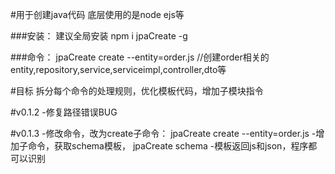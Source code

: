 #用于创建java代码
底层使用的是node ejs等

###安装：
建议全局安装 npm i jpaCreate -g

###命令：
jpaCreate create --entity=order.js	//创建order相关的entity,repository,service,serviceimpl,controller,dto等


#目标
拆分每个命令的处理规则，优化模板代码，增加子模块指令



#v0.1.2
-修复路径错误BUG


#v0.1.3
-修改命令，改为create子命令： jpaCreate create --entity=order.js
-增加子命令，获取schema模板， jpaCreate schema
-模板返回js和json，程序都可以识别


